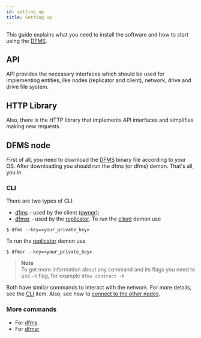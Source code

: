 ```yaml
---
id: setting_up
title: Setting Up
---
```

This guide explains what you need to install the software and how to start using the [DFMS](what_is.md).

## API
API provides the necessary interfaces which should be used for implementing entities, like nodes (replicator and client), network, drive and drive file system.

## HTTP Library
Also, there is the HTTP library that implements API interfaces and simplifies making new requests.

## DFMS node
First of all, you need to download the [DFMS](what_is.md) binary file according to your OS. After downloading you should run the dfms (or dfms) demon. That's all, you in.

### CLI
There are two types of CLI:
- [dfms](../cli/dfms/dfms.md) - used by the client ([owner](../roles/owner.md));
- [dfmsr](../cli/dfmsr/dfmsr.md) - used by the [replicator](../roles/replicator.md).
To run the [client](../roles/owner.md) demon use
```console
$ dfms --key=<your_private_key>
```
To run the [replicator](../roles/replicator.md) demon use
```console
$ dfmsr --key=<your_private_key>
```

>**Note** \
To get more information about any command and its flags you need to use `-h` flag, for example `dfms contract -h`

Both have similar commands to interact with the network. For more details, see the [CLI](../cli/dfms/dfms.md) item. Also, see how to [connect to the other nodes](../cli/dfms/net.md#dfms-net-connect).

### More commands 
- For [dfms](../cli/dfms/dfms.md)
- For [dfmsr](../cli/dfmsr/dfmsr.md)
